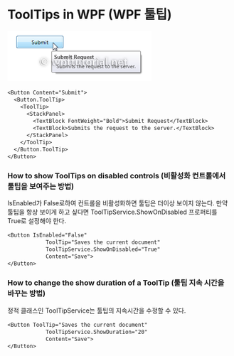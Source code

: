 # ToolTips in WPF (WPF 툴팁)

![](/assets/tooltip.png)

```
<Button Content="Submit">
  <Button.ToolTip>
    <ToolTip>
      <StackPanel>
        <TextBlock FontWeight="Bold">Submit Request</TextBlock>
        <TextBlock>Submits the request to the server.</TextBlock>
      </StackPanel>
    </ToolTip>
  </Button.ToolTip>
</Button>
```

### How to show ToolTips on disabled controls (비활성화 컨트롤에서 툴팁을 보여주는 방법)

IsEnabled가 False로하여 컨트롤을 비활성화하면 툴팁은 더이상 보이지 않는다. 만약 툴팁을 항상 보이게 하고 싶다면 ToolTipService.ShowOnDisabled 프로퍼티를 True로 설정해야 한다.

```
<Button IsEnabled="False"
            ToolTip="Saves the current document"
            ToolTipService.ShowOnDisabled="True"
            Content="Save">
</Button>
```

### How to change the show duration of a ToolTip (툴팁 지속 시간을 바꾸는 방법)

정적 클래스인 ToolTipService는 툴팁의 지속시간을 수정할 수 있다.

```
<Button ToolTip="Saves the current document"
            ToolTipService.ShowDuration="20"
            Content="Save">
</Button>
```
